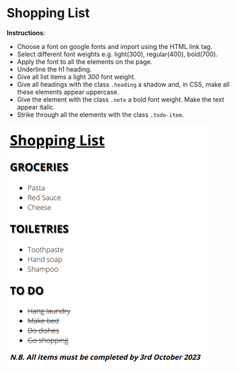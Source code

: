 # Shopping List 

**Instructions**:
* Choose a font on google fonts and import using the HTML link tag. 
* Select different font weights e.g. light(300), regular(400), bold(700). 
* Apply the font to all the elements on the page. 
* Underline the h1 heading. 
* Give all list items a light *300* font weight.
* Give all headings with the class `.heading` a shadow and, in CSS, make all these elements appear uppercase. 
* Give the element with the class `.note` a bold font weight. Make the text appear italic. 
* Strike through all the elements with the class `.todo-item`.

![alt text](/image/reference-image.png "Shopping List Result")